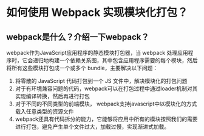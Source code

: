 # 如何使用 Webpack 实现模块化打包？

## webpack是什么？介绍一下webpack？

webpack作为JavaScript应用程序的静态模块打包器，当 webpack 处理应用程序时，它会递归地构建一个依赖关系图，其中包含应用程序需要的每个模块，然后将所有这些模块打包成一个或多个 bundle，主要解决以下问题：

1. 将零散的 JavaScript 代码打包到一个 JS 文件中，解决模块化的打包问题
2. 对于有环境兼容问题的代码，webpack可以在打包过程中通过loader机制对其实现编译转换，然后再进行打包
3. 对于不同的不同类型的前端模块， webpack支持javascript中以模块化的方式载入任意类型的资源文件
4. webpack还具有代码拆分的能力，它能够将应用中所有的模块按照我们的需要进行打包，避免产生单个文件过大，加载过慢，实现渐进式加载。